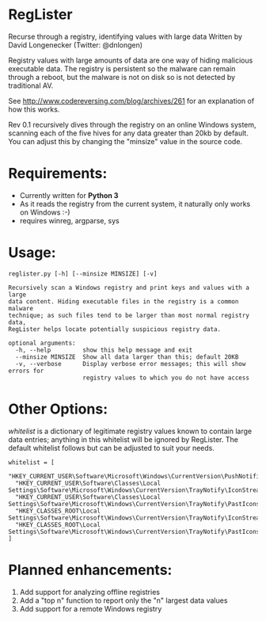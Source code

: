 RegLister
=============

Recurse through a registry, identifying values with large data
Written by David Longenecker (Twitter: @dnlongen)

Registry values with large amounts of data are one way of hiding malicious executable data. The registry is persistent so the malware can remain through a reboot, but the malware is not on disk so is not detected by traditional AV.

See http://www.codereversing.com/blog/archives/261 for an explanation of how this works.

Rev 0.1 recursively dives through the registry on an online Windows system, scanning each of the five hives for any data greater than 20kb by default. You can adjust this by changing the "minsize" value in the source code.

Requirements:
=============

* Currently written for **Python 3**
* As it reads the registry from the current system, it naturally only works on Windows :-)
* requires winreg, argparse, sys

Usage:
=============

```
reglister.py [-h] [--minsize MINSIZE] [-v]

Recursively scan a Windows registry and print keys and values with a large
data content. Hiding executable files in the registry is a common malware
technique; as such files tend to be larger than most normal registry data,
RegLister helps locate potentially suspicious registry data.

optional arguments:
  -h, --help         show this help message and exit
  --minsize MINSIZE  Show all data larger than this; default 20KB
  -v, --verbose      Display verbose error messages; this will show errors for
                     registry values to which you do not have access
```

Other Options:
=============

*whitelist* is a dictionary of legitimate registry values known to contain large data entries; anything in this whitelist will be ignored by RegLister. The default whitelist follows but can be adjusted to suit your needs.

```
whitelist = [
  "HKEY_CURRENT_USER\Software\Microsoft\Windows\CurrentVersion\PushNotifications\AppDB",
  "HKEY_CURRENT_USER\Software\Classes\Local Settings\Software\Microsoft\Windows\CurrentVersion\TrayNotify\IconStreams",
  "HKEY_CURRENT_USER\Software\Classes\Local Settings\Software\Microsoft\Windows\CurrentVersion\TrayNotify\PastIconsStream",
  "HKEY_CLASSES_ROOT\Local Settings\Software\Microsoft\Windows\CurrentVersion\TrayNotify\IconStreams",
  "HKEY_CLASSES_ROOT\Local Settings\Software\Microsoft\Windows\CurrentVersion\TrayNotify\PastIconsStream"
]
```

Planned enhancements:
=============

1. Add support for analyzing offline registries
2. Add a "top n" function to report only the "n" largest data values
3. Add support for a remote Windows registry
